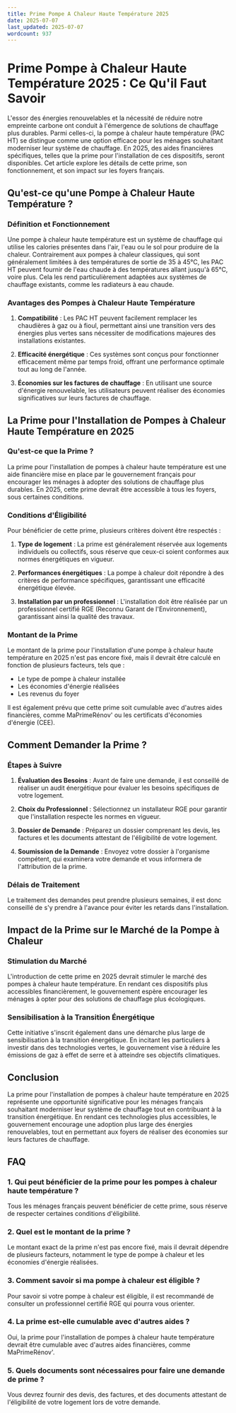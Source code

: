 ```yaml
---
title: Prime Pompe A Chaleur Haute Température 2025
date: 2025-07-07
last_updated: 2025-07-07
wordcount: 937
---
```


# Prime Pompe à Chaleur Haute Température 2025 : Ce Qu'il Faut Savoir

L'essor des énergies renouvelables et la nécessité de réduire notre empreinte carbone ont conduit à l'émergence de solutions de chauffage plus durables. Parmi celles-ci, la pompe à chaleur haute température (PAC HT) se distingue comme une option efficace pour les ménages souhaitant moderniser leur système de chauffage. En 2025, des aides financières spécifiques, telles que la prime pour l'installation de ces dispositifs, seront disponibles. Cet article explore les détails de cette prime, son fonctionnement, et son impact sur les foyers français.

## Qu'est-ce qu'une Pompe à Chaleur Haute Température ?

### Définition et Fonctionnement

Une pompe à chaleur haute température est un système de chauffage qui utilise les calories présentes dans l'air, l'eau ou le sol pour produire de la chaleur. Contrairement aux pompes à chaleur classiques, qui sont généralement limitées à des températures de sortie de 35 à 45°C, les PAC HT peuvent fournir de l'eau chaude à des températures allant jusqu'à 65°C, voire plus. Cela les rend particulièrement adaptées aux systèmes de chauffage existants, comme les radiateurs à eau chaude.

### Avantages des Pompes à Chaleur Haute Température

1. **Compatibilité** : Les PAC HT peuvent facilement remplacer les chaudières à gaz ou à fioul, permettant ainsi une transition vers des énergies plus vertes sans nécessiter de modifications majeures des installations existantes.
   
2. **Efficacité énergétique** : Ces systèmes sont conçus pour fonctionner efficacement même par temps froid, offrant une performance optimale tout au long de l'année.

3. **Économies sur les factures de chauffage** : En utilisant une source d'énergie renouvelable, les utilisateurs peuvent réaliser des économies significatives sur leurs factures de chauffage.

## La Prime pour l'Installation de Pompes à Chaleur Haute Température en 2025

### Qu'est-ce que la Prime ?

La prime pour l'installation de pompes à chaleur haute température est une aide financière mise en place par le gouvernement français pour encourager les ménages à adopter des solutions de chauffage plus durables. En 2025, cette prime devrait être accessible à tous les foyers, sous certaines conditions.

### Conditions d'Éligibilité

Pour bénéficier de cette prime, plusieurs critères doivent être respectés :

1. **Type de logement** : La prime est généralement réservée aux logements individuels ou collectifs, sous réserve que ceux-ci soient conformes aux normes énergétiques en vigueur.

2. **Performances énergétiques** : La pompe à chaleur doit répondre à des critères de performance spécifiques, garantissant une efficacité énergétique élevée.

3. **Installation par un professionnel** : L'installation doit être réalisée par un professionnel certifié RGE (Reconnu Garant de l'Environnement), garantissant ainsi la qualité des travaux.

### Montant de la Prime

Le montant de la prime pour l'installation d'une pompe à chaleur haute température en 2025 n'est pas encore fixé, mais il devrait être calculé en fonction de plusieurs facteurs, tels que :

- Le type de pompe à chaleur installée
- Les économies d'énergie réalisées
- Les revenus du foyer

Il est également prévu que cette prime soit cumulable avec d'autres aides financières, comme MaPrimeRénov' ou les certificats d'économies d'énergie (CEE).

## Comment Demander la Prime ?

### Étapes à Suivre

1. **Évaluation des Besoins** : Avant de faire une demande, il est conseillé de réaliser un audit énergétique pour évaluer les besoins spécifiques de votre logement.

2. **Choix du Professionnel** : Sélectionnez un installateur RGE pour garantir que l'installation respecte les normes en vigueur.

3. **Dossier de Demande** : Préparez un dossier comprenant les devis, les factures et les documents attestant de l'éligibilité de votre logement.

4. **Soumission de la Demande** : Envoyez votre dossier à l'organisme compétent, qui examinera votre demande et vous informera de l'attribution de la prime.

### Délais de Traitement

Le traitement des demandes peut prendre plusieurs semaines, il est donc conseillé de s'y prendre à l'avance pour éviter les retards dans l'installation.

## Impact de la Prime sur le Marché de la Pompe à Chaleur

### Stimulation du Marché

L'introduction de cette prime en 2025 devrait stimuler le marché des pompes à chaleur haute température. En rendant ces dispositifs plus accessibles financièrement, le gouvernement espère encourager les ménages à opter pour des solutions de chauffage plus écologiques.

### Sensibilisation à la Transition Énergétique

Cette initiative s'inscrit également dans une démarche plus large de sensibilisation à la transition énergétique. En incitant les particuliers à investir dans des technologies vertes, le gouvernement vise à réduire les émissions de gaz à effet de serre et à atteindre ses objectifs climatiques.

## Conclusion

La prime pour l'installation de pompes à chaleur haute température en 2025 représente une opportunité significative pour les ménages français souhaitant moderniser leur système de chauffage tout en contribuant à la transition énergétique. En rendant ces technologies plus accessibles, le gouvernement encourage une adoption plus large des énergies renouvelables, tout en permettant aux foyers de réaliser des économies sur leurs factures de chauffage.

## FAQ

### 1. Qui peut bénéficier de la prime pour les pompes à chaleur haute température ?

Tous les ménages français peuvent bénéficier de cette prime, sous réserve de respecter certaines conditions d'éligibilité.

### 2. Quel est le montant de la prime ?

Le montant exact de la prime n'est pas encore fixé, mais il devrait dépendre de plusieurs facteurs, notamment le type de pompe à chaleur et les économies d'énergie réalisées.

### 3. Comment savoir si ma pompe à chaleur est éligible ?

Pour savoir si votre pompe à chaleur est éligible, il est recommandé de consulter un professionnel certifié RGE qui pourra vous orienter.

### 4. La prime est-elle cumulable avec d'autres aides ?

Oui, la prime pour l'installation de pompes à chaleur haute température devrait être cumulable avec d'autres aides financières, comme MaPrimeRénov'.

### 5. Quels documents sont nécessaires pour faire une demande de prime ?

Vous devrez fournir des devis, des factures, et des documents attestant de l'éligibilité de votre logement lors de votre demande.